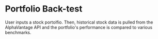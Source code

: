 # Portfolio Back-test
User inputs a stock portolfio. Then, historical stock data is pulled from the AlphaVantage API and the portfolio's performance is compared to various benchmarks.
